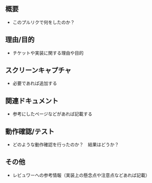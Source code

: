 ## 概要

* このプルリクで何をしたのか？

## 理由/目的

* チケットや実装に関する理由や目的

## スクリーンキャプチャ

* 必要であれば追加する

## 関連ドキュメント

* 参考にしたページなどがあれば記載する

## 動作確認/テスト

* どのような動作確認を行ったのか？　結果はどうか？

## その他

* レビュワーへの参考情報（実装上の懸念点や注意点などあれば記載）
